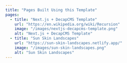 ```yaml
---
title: "Pages Built Using this Template"
pages:
  - title: "Next.js + DecapCMS Template"
    url: "https://en.wikipedia.org/wiki/Recursion"
    image: "/images/nextjs-decapcms-template.png"
    alt: "Next.js + DecapCMS Template"
  - title: "Sun Skin Landscapes"
    url: "https://sun-skin-landscapes.netlify.app/"
    image: "/images/sun-skin-landscapes.png"
    alt: "Sun Skin Landscapes"
---
```

